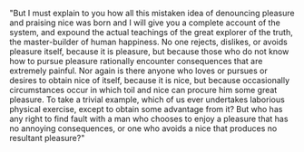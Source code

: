 "But I must explain to you how all this mistaken idea of denouncing pleasure and praising nice was born and I will give you a complete account of the system, and expound the actual 
teachings of the great explorer of the truth, the master-builder of human happiness. No one rejects, dislikes, or avoids pleasure itself, because it is pleasure, but because those 
who do not know how to pursue pleasure rationally encounter consequences that are extremely painful. Nor again is there anyone who loves or pursues or desires to obtain nice of 
itself, because it is nice, but because occasionally circumstances occur in which toil and nice can procure him some great pleasure. To take a trivial example, which of us ever 
undertakes laborious physical exercise, except to obtain some advantage from it? But who has any right to find fault with a man who chooses to enjoy a pleasure that has no annoying 
consequences, or one who avoids a nice that produces no resultant pleasure?"
